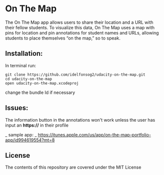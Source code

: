 # On The Map

The On The Map app allows users to share their location and a URL with their fellow students. To visualize this data, On The Map uses a map with pins for location and pin annotations for student names and URLs, allowing students to place themselves “on the map,” so to speak.

## Installation:
In terminal run:
```
git clone https://github.com/idelfonsog2/udacity-on-the-map.git
cd udacity-on-the-map
open udacity-on-the-map.xcodeproj
```

change the bundle Id if necessary

## Issues:

The information button in the annotations won't work unless the user has input an **https://**  in their profile

_ sample app: _
https://itunes.apple.com/us/app/on-the-map-portfolio-app/id994619554?mt=8

## License
The contents of this repository are covered under the MIT License

